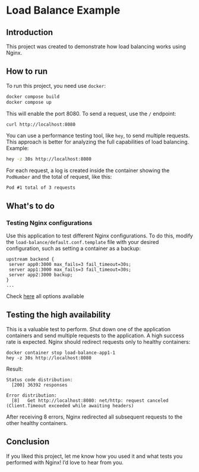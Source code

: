 # Load Balance Example
## Introduction
This project was created to demonstrate how load balancing works using Nginx.

## How to run
To run this project, you need use `docker`:
 ```bash
 docker compose build
 docker compose up
 ```

 This will enable the port 8080. To send a request, use the `/` endpoint:
 ```bash
 curl http://localhost:8080
 ```

You can use a performance testing tool, like `hey`, to send multiple requests. This approach is better for analyzing the full capabilities of load balancing. Example:

```bash
hey -z 30s http://localhost:8080
```

 For each request, a log is created inside the container showing the `PodNumber` and the total of request, like this:
 ```
 Pod #1 total of 3 requests
 ```

 ## What's to do
 ### Testing Nginx configurations
Use this application to test different Nginx configurations. To do this, modify the `load-balance/default.conf.template` file with your desired configuration, such as setting a container as a backup:
 ```
 upstream backend {
  server app0:3000 max_fails=3 fail_timeout=30s;
  server app1:3000 max_fails=3 fail_timeout=30s;
  server app2:3000 backup;
}
...
 ```
 Check [here](https://docs.nginx.com/nginx/admin-guide/load-balancer/http-load-balancer/) all options available

 ## Testing the high availability 
This is a valuable test to perform. Shut down one of the application containers and send multiple requests to the application. A high success rate is expected. Nginx should redirect requests only to healthy containers:
```
docker container stop load-balance-app1-1
hey -z 30s http://localhost:8080 
``` 
Result:
```
Status code distribution:
  [200] 36392 responses

Error distribution:
  [8]   Get http://localhost:8080: net/http: request canceled (Client.Timeout exceeded while awaiting headers)
```
After receiving 8 errors, Nginx redirected all subsequent requests to the other healthy containers.


## Conclusion
If you liked this project, let me know how you used it and what tests you performed with Nginx! I’d love to hear from you.